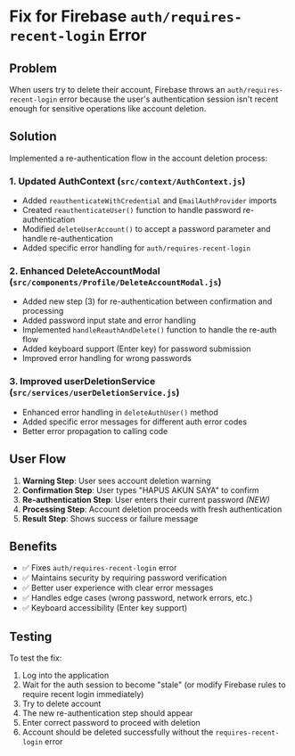 # Fix for Firebase `auth/requires-recent-login` Error

## Problem
When users try to delete their account, Firebase throws an `auth/requires-recent-login` error because the user's authentication session isn't recent enough for sensitive operations like account deletion.

## Solution
Implemented a re-authentication flow in the account deletion process:

### 1. Updated AuthContext (`src/context/AuthContext.js`)
- Added `reauthenticateWithCredential` and `EmailAuthProvider` imports
- Created `reauthenticateUser()` function to handle password re-authentication
- Modified `deleteUserAccount()` to accept a password parameter and handle re-authentication
- Added specific error handling for `auth/requires-recent-login`

### 2. Enhanced DeleteAccountModal (`src/components/Profile/DeleteAccountModal.js`)
- Added new step (3) for re-authentication between confirmation and processing
- Added password input state and error handling
- Implemented `handleReauthAndDelete()` function to handle the re-auth flow
- Added keyboard support (Enter key) for password submission
- Improved error handling for wrong passwords

### 3. Improved userDeletionService (`src/services/userDeletionService.js`)
- Enhanced error handling in `deleteAuthUser()` method
- Added specific error messages for different auth error codes
- Better error propagation to calling code

## User Flow
1. **Warning Step**: User sees account deletion warning
2. **Confirmation Step**: User types "HAPUS AKUN SAYA" to confirm
3. **Re-authentication Step**: User enters their current password *(NEW)*
4. **Processing Step**: Account deletion proceeds with fresh authentication
5. **Result Step**: Shows success or failure message

## Benefits
- ✅ Fixes `auth/requires-recent-login` error
- ✅ Maintains security by requiring password verification
- ✅ Better user experience with clear error messages
- ✅ Handles edge cases (wrong password, network errors, etc.)
- ✅ Keyboard accessibility (Enter key support)

## Testing
To test the fix:
1. Log into the application
2. Wait for the auth session to become "stale" (or modify Firebase rules to require recent login immediately)
3. Try to delete account
4. The new re-authentication step should appear
5. Enter correct password to proceed with deletion
6. Account should be deleted successfully without the `requires-recent-login` error 
